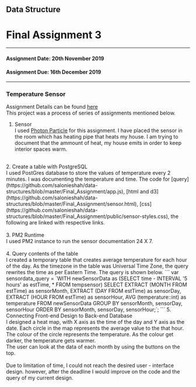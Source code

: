 ## Data Structure<br/>
# Final Assignment 3 <br/>
---------------------------------------------------
#### Assignment Date: 20th November 2019<br/>
#### Assignment Due: 16th December 2019 <br/>
--------------------------------------------------
### Temperature Sensor <br/>

Assignment Details can be found [here](https://github.com/visualizedata/data-structures/blob/master/final_assignment_3.md) <br/>
This project was a process of series of assignments mentioned below.<br/>

1. Sensor <br/>
I used [Photon Particle](https://docs.particle.io/quickstart/photon/) for this assignment. I have placed the sensor in the room which has heating pipe that heats my house. I am trying to document that the ammount of heat, my house emits in order to keep interior spaces warm. </br>
<br/>
2. Create a table with PostgreSQL<br/>
I used PostGres database to store the values of temperature every 2 minutes. I was documenting the temperature and time.  
The code for [query](https://github.com/salonieshah/data-structures/blob/master/Final_Assignment/app.js), 
[html and d3](https://github.com/salonieshah/data-structures/blob/master/Final_Assignment/sensor.html), 
[css](https://github.com/salonieshah/data-structures/blob/master/Final_Assignment/public/sensor-styles.css), 
the following are linked with respective links. <br/>
<br/>
3. PM2 Runtime<br/>
I used PM2 instance to run the sensor documentation 24 X 7.<br/>
<br/>
4. Query contents of the table<br/>
I created a temporary table that creates average temperature for each hour of the day. As the timezone in the table was Universal Time Zone, the query rewrites the time as per Eastern Time.
The query is shown below.
```
var sensordata_query = `WITH newSensorData as (SELECT time - INTERVAL '5 hours' as estTime, * FROM tempsensor)
                        SELECT
                            EXTRACT (MONTH FROM estTime) as sensorMonth,
                            EXTRACT (DAY FROM estTime) as sensorDay,
                            EXTRACT (HOUR FROM estTime) as sensorHour,
                            AVG (temperature::int) as temperature
                            FROM newSensorData
                            GROUP BY sensorMonth, sensorDay, sensorHour
                            ORDER BY sensorMonth, sensorDay, sensorHour;`;
```
5. Connecting Front-end Design to Back-end Database </br>
I designed a heat map, with X axis as the time of the day and Y axis as the date. Each circle in the map represents the average value to the that hour. The colour of the circle represents the temperature. As the colour get darker, the temperature gets warmer. <br/>
The user can look at the data of each month by using the buttons on the top. <br/><br/>
Due to limitation of time, I could not reach the desired user - interface design. however, after the deadline I would improve on the code and the query of my current design. <br/>



